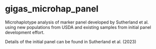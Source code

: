 # gigas_microhap_panel

Microhaplotype analysis of marker panel developed by Sutherland et al. using new populations from USDA and existing samples from initial panel development effort.

Details of the initial panel can be found in Sutherland et al. (2023)
